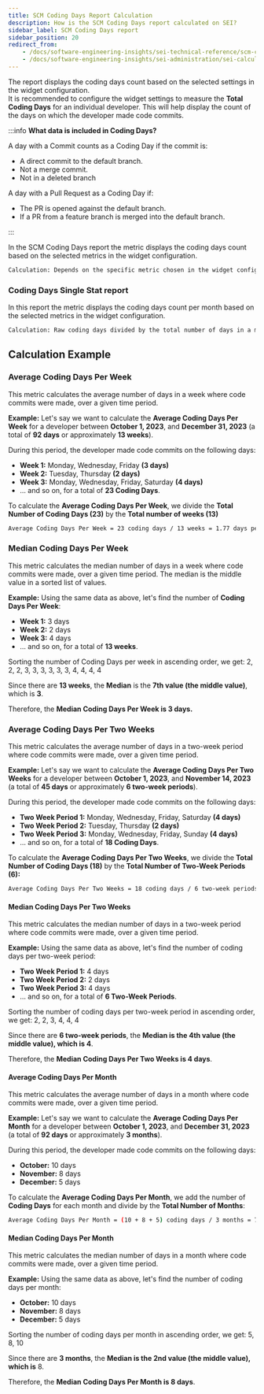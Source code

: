 ```yaml
---
title: SCM Coding Days Report Calculation
description: How is the SCM Coding Days report calculated on SEI?
sidebar_label: SCM Coding Days report
sidebar_position: 20
redirect_from:
    - /docs/software-engineering-insights/sei-technical-reference/scm-calculation/scm-reports-calculation/scm-coding-days-report
    - /docs/software-engineering-insights/sei-administration/sei-calculations/scm/scm-reports-calculation/scm-coding-days-report
---
```


The report displays the coding days count based on the selected settings in the widget configuration. \
It is recommended to configure the widget settings to measure the **Total Coding Days** for an individual developer. This will help display the count of the days on which the developer made code commits.

:::info
**What data is included in Coding Days?**

A day with a Commit counts as a Coding Day if the commit is:

* A direct commit to the default branch.
* Not a merge commit.
* Not in a deleted branch

A day with a Pull Request as a Coding Day if:

* The PR is opened against the default branch.
* If a PR from a feature branch is merged into the default branch.

:::

In the SCM Coding Days report the metric displays the coding days count based on the selected metrics in the widget configuration.

```bash
Calculation: Depends on the specific metric chosen in the widget configuration (e.g., Average Coding Days per Week).
```

### Coding Days Single Stat report

In this report the metric displays the coding days count per month based on the selected metrics in the widget configuration.

```bash
Calculation: Raw coding days divided by the total number of days in a month.
```

## Calculation Example

### Average Coding Days Per Week

This metric calculates the average number of days in a week where code commits were made, over a given time period.

**Example:** Let's say we want to calculate the **Average Coding Days Per Week** for a developer between **October 1, 2023**, and **December 31, 2023** (a total of **92 days** or approximately **13 weeks**).

During this period, the developer made code commits on the following days:

* **Week 1:** Monday, Wednesday, Friday **(3 days)**
* **Week 2:** Tuesday, Thursday **(2 days)**
* **Week 3:** Monday, Wednesday, Friday, Saturday **(4 days)**
* ... and so on, for a total of **23 Coding Days**.

To calculate the **Average Coding Days Per Week**, we divide the **Total Number of Coding Days (23)** by the **Total number of weeks (13)**

```bash
Average Coding Days Per Week = 23 coding days / 13 weeks = 1.77 days per week
```

### Median Coding Days Per Week

This metric calculates the median number of days in a week where code commits were made, over a given time period. The median is the middle value in a sorted list of values.

**Example:** Using the same data as above, let's find the number of **Coding Days Per Week**:

* **Week 1:** 3 days
* **Week 2:** 2 days
* **Week 3:** 4 days
* ... and so on, for a total of **13 weeks**.

Sorting the number of Coding Days per week in ascending order, we get: 2, 2, 2, 3, 3, 3, 3, 3, 3, 4, 4, 4, 4

Since there are **13 weeks**, the **Median** is the **7th value (the middle value)**, which is **3**.

Therefore, the **Median Coding Days Per Week is 3 days.**

### Average Coding Days Per Two Weeks

This metric calculates the average number of days in a two-week period where code commits were made, over a given time period.

**Example:** Let's say we want to calculate the **Average Coding Days Per Two Weeks** for a developer between **October 1, 2023**, and **November 14, 2023** (a total of **45 days** or approximately **6 two-week periods**).

During this period, the developer made code commits on the following days:

* **Two Week Period 1:** Monday, Wednesday, Friday, Saturday **(4 days)**
* **Two Week Period 2:** Tuesday, Thursday **(2 days)**
* **Two Week Period 3:** Monday, Wednesday, Friday, Sunday **(4 days)**
* ... and so on, for a total of **18 Coding Days**.

To calculate the **Average Coding Days Per Two Weeks**, we divide the **Total Number of Coding Days (18)** by the **Total Number of Two-Week Periods (6):**

```bash
Average Coding Days Per Two Weeks = 18 coding days / 6 two-week periods = 3 days per two-week period
```

#### Median Coding Days Per Two Weeks

This metric calculates the median number of days in a two-week period where code commits were made, over a given time period.

**Example:** Using the same data as above, let's find the number of coding days per two-week period:

* **Two Week Period 1:** 4 days
* **Two Week Period 2:** 2 days
* **Two Week Period 3:** 4 days
* ... and so on, for a total of **6 Two-Week Periods**.

Sorting the number of coding days per two-week period in ascending order, we get: 2, 2, 3, 4, 4, 4

Since there are **6 two-week periods**, the **Median is the 4th value (the middle value), which is 4**.

Therefore, the **Median Coding Days Per Two Weeks is 4 days**.

#### Average Coding Days Per Month

This metric calculates the average number of days in a month where code commits were made, over a given time period.

**Example:** Let's say we want to calculate the **Average Coding Days Per Month** for a developer between **October 1, 2023**, and **December 31, 2023** (a total of **92 days** or approximately **3 months**).

During this period, the developer made code commits on the following days:

* **October:** 10 days
* **November:** 8 days
* **December:** 5 days

To calculate the **Average Coding Days Per Month**, we add the number of **Coding Days** for each month and divide by the **Total Number of Months**:

```bash
Average Coding Days Per Month = (10 + 8 + 5) coding days / 3 months = 7.67 days per month
```

#### **Median Coding Days Per Month**

This metric calculates the median number of days in a month where code commits were made, over a given time period.

**Example:** Using the same data as above, let's find the number of coding days per month:

* **October:** 10 days
* **November:** 8 days
* **December:** 5 days

Sorting the number of coding days per month in ascending order, we get: 5, 8, 10

Since there are **3 months**, the **Median is the 2nd value (the middle value), which is** 8.

Therefore, the **Median Coding Days Per Month is 8 days**.